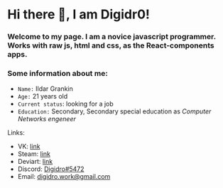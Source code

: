 # Hi there 👋, I am Digidr0!
### Welcome to my page. I am a novice javascript programmer. Works with raw js, html and css, as the React-components apps.

### Some information about me:
- `Name:` Ildar Grankin
- `Age:` 21 years old
- `Current status`: looking for a job
- `Education:` Secondary, Secondary special education as *Computer Networks engeneer*


Links:

- VK: [link](https://vk.com/digidro)
- Steam: [link](https://steamcommunity.com/id/Digidro/)
- Deviart: [link](https://deviantart.com/Digidro)
- Discord: [Digidro#5472](https://discordapp.com/users/330829326297726977)
- Email: digidro.work@gmail.com 
